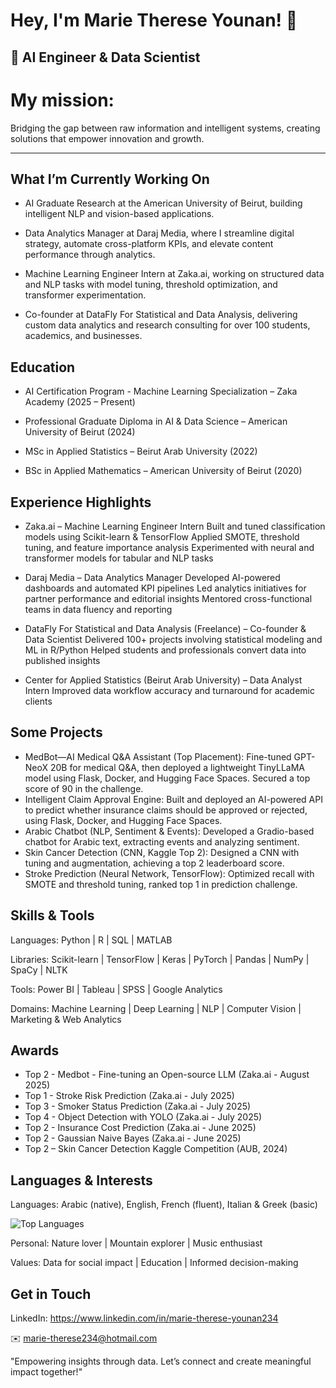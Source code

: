 # Hey, I'm Marie Therese Younan! 👋 

## 🤖 **AI Engineer & Data Scientist**

# My mission: 

Bridging the gap between raw information and intelligent systems, creating solutions that empower innovation and growth.

---


## What I’m Currently Working On
- AI Graduate Research at the American University of Beirut, building intelligent NLP and vision-based applications.

- Data Analytics Manager at Daraj Media, where I streamline digital strategy, automate cross-platform KPIs, and elevate content performance through analytics.

- Machine Learning Engineer Intern at Zaka.ai, working on structured data and NLP tasks with model tuning, threshold optimization, and transformer experimentation.

- Co-founder at DataFly For Statistical and Data Analysis, delivering custom data analytics and research consulting for over 100 students, academics, and businesses.

## Education
- AI Certification Program - Machine Learning Specialization – Zaka Academy (2025 – Present)

- Professional Graduate Diploma in AI & Data Science – American University of Beirut (2024)

- MSc in Applied Statistics – Beirut Arab University (2022)

- BSc in Applied Mathematics – American University of Beirut (2020)

## Experience Highlights
- Zaka.ai – Machine Learning Engineer Intern
  Built and tuned classification models using Scikit-learn & TensorFlow
  Applied SMOTE, threshold tuning, and feature importance analysis
  Experimented with neural and transformer models for tabular and NLP tasks

- Daraj Media – Data Analytics Manager
  Developed AI-powered dashboards and automated KPI pipelines
  Led analytics initiatives for partner performance and editorial insights
  Mentored cross-functional teams in data fluency and reporting

 - DataFly For Statistical and Data Analysis (Freelance) – Co-founder & Data Scientist
 Delivered 100+ projects involving statistical modeling and ML in R/Python
 Helped students and professionals convert data into published insights

- Center for Applied Statistics (Beirut Arab University) – Data Analyst Intern
  Improved data workflow accuracy and turnaround for academic clients

 ## Some Projects
- MedBot—AI Medical Q&A Assistant (Top Placement): Fine-tuned GPT-NeoX 20B for medical Q&A, then deployed a lightweight TinyLLaMA model using Flask, Docker, and Hugging Face Spaces. Secured a top score of 90 in the challenge. 
- Intelligent Claim Approval Engine: Built and deployed an AI-powered API to predict whether insurance claims should be approved or rejected, using Flask, Docker, and Hugging Face Spaces. 
- Arabic Chatbot (NLP, Sentiment & Events): Developed a Gradio-based chatbot for Arabic text, extracting events and analyzing sentiment. 
- Skin Cancer Detection (CNN, Kaggle Top 2): Designed a CNN with tuning and augmentation, achieving a top 2 leaderboard score. 
- Stroke Prediction (Neural Network, TensorFlow): Optimized recall with SMOTE and threshold tuning, ranked top 1 in prediction challenge. 

## Skills & Tools
Languages: Python | R | SQL | MATLAB

Libraries: Scikit-learn | TensorFlow | Keras | PyTorch | Pandas | NumPy | SpaCy | NLTK

Tools: Power BI | Tableau | SPSS | Google Analytics

Domains: Machine Learning | Deep Learning | NLP | Computer Vision | Marketing & Web Analytics

## Awards
- Top 2 - Medbot - Fine-tuning an Open-source LLM (Zaka.ai - August 2025)
- Top 1 - Stroke Risk Prediction (Zaka.ai - July 2025) 
- Top 3 - Smoker Status Prediction (Zaka.ai - July 2025) 
- Top 4 - Object Detection with YOLO (Zaka.ai - July 2025) 
- Top 2 - Insurance Cost Prediction (Zaka.ai - June 2025) 
- Top 2 - Gaussian Naive Bayes (Zaka.ai - June 2025)
- Top 2 – Skin Cancer Detection Kaggle Competition (AUB, 2024)



## Languages & Interests
Languages: Arabic (native), English, French (fluent), Italian & Greek (basic)

![Top Languages](https://github-readme-stats.vercel.app/api/top-langs/?username=younan-marietherese&layout=compact&theme=blueberry)

Personal: Nature lover | Mountain explorer  | Music enthusiast

Values: Data for social impact | Education | Informed decision-making

## Get in Touch
LinkedIn:
https://www.linkedin.com/in/marie-therese-younan234



✉️ marie-therese234@hotmail.com

"Empowering insights through data. Let’s connect and create meaningful impact together!"
